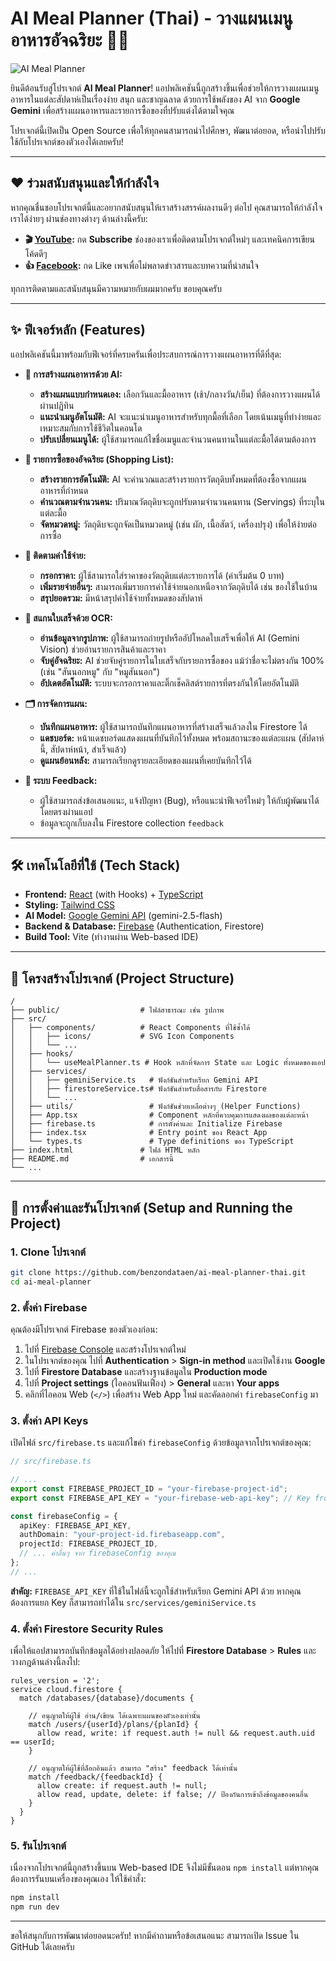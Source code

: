 # AI Meal Planner (Thai) - วางแผนเมนูอาหารอัจฉริยะ 🍳🥗

![AI Meal Planner](./public/cover.png)

ยินดีต้อนรับสู่โปรเจกต์ **AI Meal Planner**! แอปพลิเคชันนี้ถูกสร้างขึ้นเพื่อช่วยให้การวางแผนเมนูอาหารในแต่ละสัปดาห์เป็นเรื่องง่าย สนุก และชาญฉลาด ด้วยการใช้พลังของ AI จาก **Google Gemini** เพื่อสร้างแผนอาหารและรายการซื้อของที่ปรับแต่งได้ตามใจคุณ

โปรเจกต์นี้เปิดเป็น Open Source เพื่อให้ทุกคนสามารถนำไปศึกษา, พัฒนาต่อยอด, หรือนำไปปรับใช้กับโปรเจกต์ของตัวเองได้เลยครับ!

---

## ❤️ ร่วมสนับสนุนและให้กำลังใจ
หากคุณชื่นชอบโปรเจกต์นี้และอยากสนับสนุนให้เราสร้างสรรค์ผลงานดีๆ ต่อไป คุณสามารถให้กำลังใจเราได้ง่ายๆ ผ่านช่องทางต่างๆ ด้านล่างนี้ครับ:

- **🎬 [YouTube](https://www.youtube.com/@benzondataen):** กด **Subscribe** ช่องของเราเพื่อติดตามโปรเจกต์ใหม่ๆ และเทคนิคการเขียนโค้ดดีๆ
- **👍 [Facebook](https://www.facebook.com/benzondata):** กด Like เพจเพื่อไม่พลาดข่าวสารและบทความที่น่าสนใจ

ทุกการติดตามและสนับสนุนมีความหมายกับผมมากครับ ขอบคุณครับ

---

## ✨ ฟีเจอร์หลัก (Features)
แอปพลิเคชันนี้มาพร้อมกับฟีเจอร์ที่ครบครันเพื่อประสบการณ์การวางแผนอาหารที่ดีที่สุด:

- **🤖 การสร้างแผนอาหารด้วย AI:**
  - **สร้างแผนแบบกำหนดเอง:** เลือกวันและมื้ออาหาร (เช้า/กลางวัน/เย็น) ที่ต้องการวางแผนได้ผ่านปฏิทิน
  - **แนะนำเมนูอัตโนมัติ:** AI จะแนะนำเมนูอาหารสำหรับทุกมื้อที่เลือก โดยเน้นเมนูที่ทำง่ายและเหมาะสมกับการใช้ชีวิตในคอนโด
  - **ปรับเปลี่ยนเมนูได้:** ผู้ใช้สามารถแก้ไขชื่อเมนูและจำนวนคนทานในแต่ละมื้อได้ตามต้องการ

- **🛒 รายการซื้อของอัจฉริยะ (Shopping List):**
  - **สร้างรายการอัตโนมัติ:** AI จะคำนวณและสร้างรายการวัตถุดิบทั้งหมดที่ต้องซื้อจากแผนอาหารที่กำหนด
  - **คำนวณตามจำนวนคน:** ปริมาณวัตถุดิบจะถูกปรับตามจำนวนคนทาน (Servings) ที่ระบุในแต่ละมื้อ
  - **จัดหมวดหมู่:** วัตถุดิบจะถูกจัดเป็นหมวดหมู่ (เช่น ผัก, เนื้อสัตว์, เครื่องปรุง) เพื่อให้ง่ายต่อการซื้อ

- **💸 ติดตามค่าใช้จ่าย:**
  - **กรอกราคา:** ผู้ใช้สามารถใส่ราคาของวัตถุดิบแต่ละรายการได้ (ค่าเริ่มต้น 0 บาท)
  - **เพิ่มรายจ่ายอื่นๆ:** สามารถเพิ่มรายการค่าใช้จ่ายนอกเหนือจากวัตถุดิบได้ เช่น ของใช้ในบ้าน
  - **สรุปยอดรวม:** มีหน้าสรุปค่าใช้จ่ายทั้งหมดของสัปดาห์

- **📸 สแกนใบเสร็จด้วย OCR:**
  - **อ่านข้อมูลจากรูปภาพ:** ผู้ใช้สามารถถ่ายรูปหรืออัปโหลดใบเสร็จเพื่อให้ AI (Gemini Vision) ช่วยอ่านรายการสินค้าและราคา
  - **จับคู่อัจฉริยะ:** AI ช่วยจับคู่รายการในใบเสร็จกับรายการซื้อของ แม้ว่าชื่อจะไม่ตรงกัน 100% (เช่น "สันนอกหมู" กับ "หมูสันนอก")
  - **อัปเดตอัตโนมัติ:** ระบบจะกรอกราคาและติ๊กเช็คลิสต์รายการที่ตรงกันให้โดยอัตโนมัติ

- **🗂️ การจัดการแผน:**
  - **บันทึกแผนอาหาร:** ผู้ใช้สามารถบันทึกแผนอาหารที่สร้างเสร็จแล้วลงใน Firestore ได้
  - **แดชบอร์ด:** หน้าแดชบอร์ดแสดงแผนที่บันทึกไว้ทั้งหมด พร้อมสถานะของแต่ละแผน (สัปดาห์นี้, สัปดาห์หน้า, สำเร็จแล้ว)
  - **ดูแผนย้อนหลัง:** สามารถเรียกดูรายละเอียดของแผนที่เคยบันทึกไว้ได้

- **📝 ระบบ Feedback:**
  - ผู้ใช้สามารถส่งข้อเสนอแนะ, แจ้งปัญหา (Bug), หรือแนะนำฟีเจอร์ใหม่ๆ ให้กับผู้พัฒนาได้โดยตรงผ่านแอป
  - ข้อมูลจะถูกเก็บลงใน Firestore collection `feedback`

---

## 🛠️ เทคโนโลยีที่ใช้ (Tech Stack)
- **Frontend:** [React](https://reactjs.org/) (with Hooks) + [TypeScript](https://www.typescriptlang.org/)
- **Styling:** [Tailwind CSS](https://tailwindcss.com/)
- **AI Model:** [Google Gemini API](https://ai.google.dev/) (gemini-2.5-flash)
- **Backend & Database:** [Firebase](https://firebase.google.com/) (Authentication, Firestore)
- **Build Tool:** Vite (ทำงานผ่าน Web-based IDE)

---

## 📂 โครงสร้างโปรเจกต์ (Project Structure)
```
/
├── public/                  # ไฟล์สาธารณะ เช่น รูปภาพ
├── src/
│   ├── components/          # React Components ที่ใช้ซ้ำได้
│   │   ├── icons/           # SVG Icon Components
│   │   └── ...
│   ├── hooks/
│   │   └── useMealPlanner.ts # Hook หลักที่จัดการ State และ Logic ทั้งหมดของแอป
│   ├── services/
│   │   ├── geminiService.ts   # ฟังก์ชันสำหรับเรียก Gemini API
│   │   ├── firestoreService.ts# ฟังก์ชันสำหรับสื่อสารกับ Firestore
│   │   └── ...
│   ├── utils/                 # ฟังก์ชันช่วยเหลือต่างๆ (Helper Functions)
│   ├── App.tsx                # Component หลักที่ควบคุมการแสดงผลของแต่ละหน้า
│   ├── firebase.ts            # การตั้งค่าและ Initialize Firebase
│   ├── index.tsx              # Entry point ของ React App
│   └── types.ts               # Type definitions ของ TypeScript
├── index.html               # ไฟล์ HTML หลัก
├── README.md                # เอกสารนี้
└── ...
```

---

## 🚀 การตั้งค่าและรันโปรเจกต์ (Setup and Running the Project)

### 1. Clone โปรเจกต์
```bash
git clone https://github.com/benzondataen/ai-meal-planner-thai.git
cd ai-meal-planner
```

### 2. ตั้งค่า Firebase
คุณต้องมีโปรเจกต์ Firebase ของตัวเองก่อน:
1.  ไปที่ [Firebase Console](https://console.firebase.google.com/) และสร้างโปรเจกต์ใหม่
2.  ในโปรเจกต์ของคุณ ไปที่ **Authentication** > **Sign-in method** และเปิดใช้งาน **Google**
3.  ไปที่ **Firestore Database** และสร้างฐานข้อมูลใน **Production mode**
4.  ไปที่ **Project settings** (ไอคอนฟันเฟือง) > **General** และหา **Your apps**
5.  คลิกที่ไอคอน Web (`</>`) เพื่อสร้าง Web App ใหม่ และคัดลอกค่า `firebaseConfig` มา

### 3. ตั้งค่า API Keys
เปิดไฟล์ `src/firebase.ts` และแก้ไขค่า `firebaseConfig` ด้วยข้อมูลจากโปรเจกต์ของคุณ:
```typescript
// src/firebase.ts

// ...
export const FIREBASE_PROJECT_ID = "your-firebase-project-id";
export const FIREBASE_API_KEY = "your-firebase-web-api-key"; // Key from firebaseConfig

const firebaseConfig = {
  apiKey: FIREBASE_API_KEY,
  authDomain: "your-project-id.firebaseapp.com",
  projectId: FIREBASE_PROJECT_ID,
  // ... ค่าอื่นๆ จาก firebaseConfig ของคุณ
};
// ...
```
**สำคัญ:** `FIREBASE_API_KEY` ที่ใช้ในไฟล์นี้จะถูกใช้สำหรับเรียก Gemini API ด้วย หากคุณต้องการแยก Key ก็สามารถทำได้ใน `src/services/geminiService.ts`

### 4. ตั้งค่า Firestore Security Rules
เพื่อให้แอปสามารถบันทึกข้อมูลได้อย่างปลอดภัย ให้ไปที่ **Firestore Database** > **Rules** และวางกฎด้านล่างนี้ลงไป:
```firestore
rules_version = '2';
service cloud.firestore {
  match /databases/{database}/documents {

    // อนุญาตให้ผู้ใช้ อ่าน/เขียน ได้เฉพาะแผนของตัวเองเท่านั้น
    match /users/{userId}/plans/{planId} {
      allow read, write: if request.auth != null && request.auth.uid == userId;
    }

    // อนุญาตให้ผู้ใช้ที่ล็อกอินแล้ว สามารถ "สร้าง" feedback ได้เท่านั้น
    match /feedback/{feedbackId} {
      allow create: if request.auth != null;
      allow read, update, delete: if false; // ป้องกันการเข้าถึงข้อมูลของคนอื่น
    }
  }
}
```

### 5. รันโปรเจกต์
เนื่องจากโปรเจกต์นี้ถูกสร้างขึ้นบน Web-based IDE จึงไม่มีขั้นตอน `npm install` แต่หากคุณต้องการรันบนเครื่องของคุณเอง ให้ใช้คำสั่ง:
```bash
npm install
npm run dev
```

---

ขอให้สนุกกับการพัฒนาต่อยอดนะครับ! หากมีคำถามหรือข้อเสนอแนะ สามารถเปิด Issue ใน GitHub ได้เลยครับ
